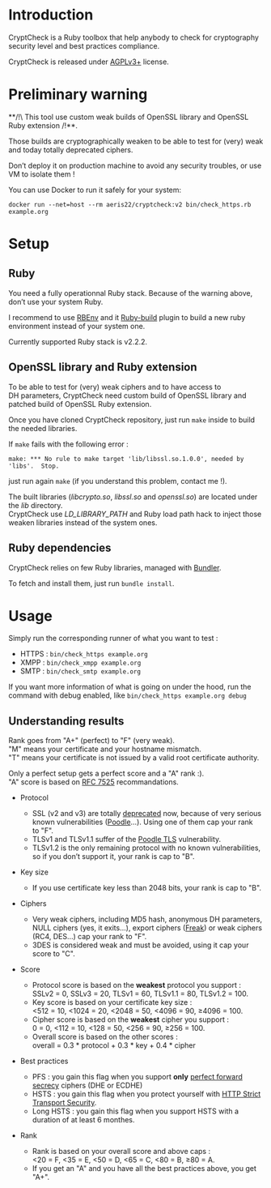 # Introduction
CryptCheck is a Ruby toolbox that help anybody to check for cryptography security
level and best practices compliance.

CryptCheck is released under
[AGPLv3+](https://www.gnu.org/licenses/agpl-3.0.en.html) license.

# Preliminary warning
**/!\ This tool use custom weak builds of OpenSSL library and OpenSSL Ruby extension /!\**.

Those builds are cryptographically weaken to be able to test for (very) weak and
today totally deprecated ciphers.

Don’t deploy it on production machine to avoid any security troubles, or use VM
to isolate them !

You can use Docker to run it safely for your system:

```
docker run --net=host --rm aeris22/cryptcheck:v2 bin/check_https.rb example.org
```

# Setup
## Ruby
You need a fully operationnal Ruby stack.
Because of the warning above, don’t use your system Ruby.

I recommend to use [RBEnv](https://github.com/sstephenson/rbenv) and it
[Ruby-build](https://github.com/sstephenson/ruby-build) plugin to build a new
ruby environment instead of your system one.

Currently supported Ruby stack is v2.2.2.

## OpenSSL library and Ruby extension
To be able to test for (very) weak ciphers and to have access to DH parameters,
CryptCheck need custom build of OpenSSL library and patched build of OpenSSL Ruby
extension.


Once you have cloned CryptCheck repository, just run `make` inside to
build the needed libraries.

If `make` fails with the following error :
```
make: *** No rule to make target 'lib/libssl.so.1.0.0', needed by 'libs'.  Stop.
```
just run again `make` (if you understand this problem, contact me !).

The built libraries (*libcrypto.so*, *libssl.so* and *openssl.so*) are located
under the *lib* directory.<br/>
CryptCheck use *LD_LIBRARY_PATH* and Ruby load path hack to inject those weaken
libraries instead of the system ones.

## Ruby dependencies
CryptCheck relies on few Ruby libraries, managed with [Bundler](http://bundler.io/).

To fetch and install them, just run `bundle install`.

# Usage
Simply run the corresponding runner of what you want to test :

 * HTTPS : ```bin/check_https example.org```
 * XMPP : ```bin/check_xmpp example.org```
 * SMTP : ```bin/check_smtp example.org```

If you want more information of what is going on under the hood, run the command
with debug enabled, like ```bin/check_https example.org debug```

## Understanding results
Rank goes from "A+" (perfect) to "F" (very weak).<br/>
"M" means your certificate and your hostname mismatch.<br/>
"T" means your certificate is not issued by a valid root certificate authority.

Only a perfect setup gets a perfect score and a "A" rank :).<br/>
"A" score is based on [RFC 7525](https://tools.ietf.org/html/rfc7525) recommandations.

 * Protocol
   * SSL (v2 and v3) are totally [deprecated](https://tools.ietf.org/html/rfc7568)
     now, because of very serious known vulnerabilities
     ([Poodle](https://www.openssl.org/~bodo/ssl-poodle.pdf)…).
     Using one of them cap your rank to "F".
   * TLSv1 and TLSv1.1 suffer of the
     [Poodle TLS](https://community.qualys.com/blogs/securitylabs/2014/12/08/poodle-bites-tls)
     vulnerability.
   * TLSv1.2 is the only remaining protocol with no known vulnerabilities, so if
     you don’t support it, your rank is cap to "B".
 * Key size
   * If you use certificate key less than 2048 bits, your rank is cap to "B".
 * Ciphers
   * Very weak ciphers, including MD5 hash, anonymous DH parameters, NULL ciphers 
     (yes, it exits…), export ciphers ([Freak](https://freakattack.com/)) or weak 
     ciphers (RC4, DES…) cap your rank to "F".
   * 3DES is considered weak and must be avoided, using it cap your score to "C".

 * Score
   * Protocol score is based on the **weakest** protocol you support :<br/>
     SSLv2 = 0, SSLv3 = 20, TLSv1 = 60, TLSv1.1 = 80, TLSv1.2 = 100.
   * Key score is based on your certificate key size :<br/>
     <512 = 10, <1024 = 20, <2048 = 50, <4096 = 90, ≥4096 = 100.
   * Cipher score is based on the **weakest** cipher you support :<br/>
     0 = 0, <112 = 10, <128 = 50, <256 = 90, ≥256 = 100.
   * Overall score is based on the other scores :<br/>
     overall = 0.3 * protocol + 0.3 * key + 0.4 * cipher

 * Best practices
   * PFS : you gain this flag when you support **only**
     [perfect forward secrecy](https://en.wikipedia.org/wiki/Forward_secrecy)
     ciphers (DHE or ECDHE)
   * HSTS : you gain this flag when you protect yourself with
     [HTTP Strict Transport Security](https://tools.ietf.org/html/rfc6797).
   * Long HSTS : you gain this flag when you support HSTS with a duration of at
     least 6 monthes.

 * Rank
   * Rank is based on your overall score and above caps :<br/>
     <20 = F, <35 = E, <50 = D, <65 = C, <80 = B, ≥80 = A.
   * If you get an "A" and you have all the best practices above, you get "A+".
